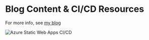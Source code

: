 # Blog Content & CI/CD Resources

For more info, see [my blog](https://www.mattwhite.blog/)

![Azure Static Web Apps CI/CD](https://github.com/matt-FFFFFF/Blog/workflows/Azure%20Static%20Web%20Apps%20CI/CD/badge.svg)
